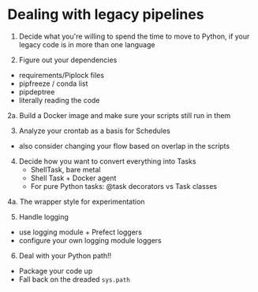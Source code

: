 # Dealing with legacy pipelines

1. Decide what you're willing to spend the time to move to Python, if your legacy code is in more than one language

2. Figure out your dependencies
 - requirements/Piplock files
 - pipfreeze / conda list
 - pipdeptree
 - literally reading the code

2a. Build a Docker image and make sure your scripts still run in them

3. Analyze your crontab as a basis for Schedules
 - also consider changing your flow based on overlap in the scripts

4. Decide how you want to convert everything into Tasks
	- ShellTask, bare metal
	- Shell Task + Docker agent
	- For pure Python tasks: @task decorators vs Task classes

4a. The wrapper style for experimentation

5. Handle logging
 - use logging module + Prefect loggers
 - configure your own logging module loggers

6. Deal with your Python path!!
 - Package your code up
 - Fall back on the dreaded `sys.path`